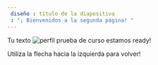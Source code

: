 ```yaml
---
 diseño : título de la diapositiva
 : "¡ Bienvenidos a la segunda página! "
---
```

Tu texto ![perfil](https://user-images.githubusercontent.com/81891049/113537717-10418480-959f-11eb-8519-0906a54acefd.PNG) prueba de curso
estamos ready!

Utiliza la flecha hacia la izquierda para volver!
